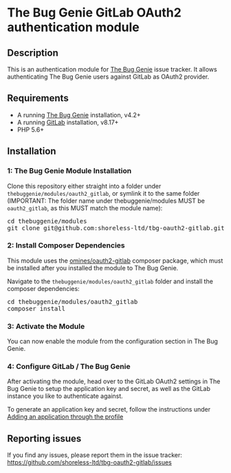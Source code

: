 # The Bug Genie GitLab OAuth2 authentication module

## Description

This is an authentication  module for [The Bug Genie](https://github.com/thebuggenie/thebuggenie)
issue tracker. It allows authenticating The Bug Genie users against GitLab as OAuth2 provider.  


## Requirements

  * A running [The Bug Genie](https://github.com/thebuggenie/thebuggenie) installation, v4.2+
  * A running [GitLab](https://about.gitlab.com/) installation, v8.17+
  * PHP 5.6+


## Installation

### 1: The Bug Genie Module Installation

Clone this repository either straight into a folder under `thebuggenie/modules/oauth2_gitlab`,
or symlink it to the same folder (IMPORTANT: The folder name under thebuggenie/modules
MUST be `oauth2_gitlab`, as this MUST match the module name):

<pre>
cd thebuggenie/modules
git clone git@github.com:shoreless-ltd/tbg-oauth2-gitlab.git oauth2_gitlab
</pre>

### 2: Install Composer Dependencies

This module uses the [omines/oauth2-gitlab](https://packagist.org/packages/omines/oauth2-gitlab)
composer package, which must be installed after you installed the module to The Bug Genie.  

Navigate to the `thebuggenie/modules/oauth2_gitlab` folder and install the composer dependencies:  

<pre>
cd thebuggenie/modules/oauth2_gitlab
composer install
</pre>

### 3: Activate the Module

You can now enable the module from the configuration section in The Bug Genie.

### 4: Configure GitLab / The Bug Genie

After activating the module, head over to the GitLab OAuth2 settings in The Bug Genie to setup the
application key and secret, as well as the GitLab instance you like to authenticate against.

To generate an application key and secret, follow the instructions under [Adding an application through the profile](https://docs.gitlab.com/ce/integration/oauth_provider.html#adding-an-application-through-the-profile)  


## Reporting issues

If you find any issues, please report them in the issue tracker:
https://github.com/shoreless-ltd/tbg-oauth2-gitlab/issues